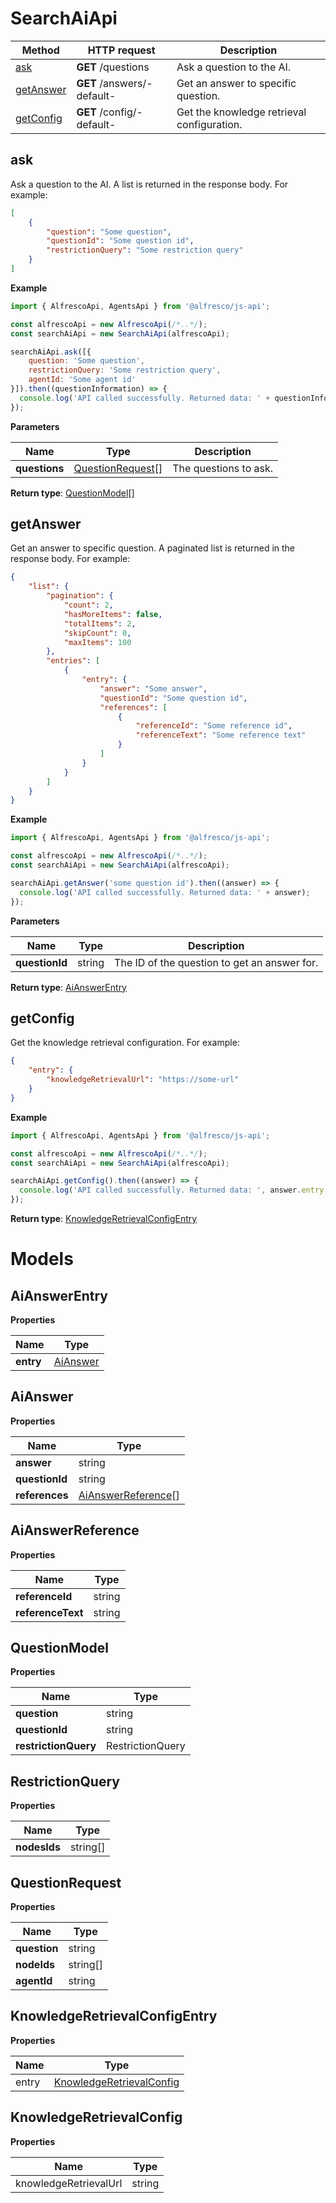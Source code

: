 # SearchAiApi

| Method                  | HTTP request               | Description                                |
|-------------------------|----------------------------|--------------------------------------------|
| [ask](#ask)             | **GET** /questions         | Ask a question to the AI.                  |
| [getAnswer](#getAnswer) | **GET** /answers/-default- | Get an answer to specific question.        |
| [getConfig](#getConfig) | **GET** /config/-default-  | Get the knowledge retrieval configuration. |

## ask

Ask a question to the AI.
A list is returned in the response body. For example:

```json
[
    {
        "question": "Some question",
        "questionId": "Some question id",
        "restrictionQuery": "Some restriction query"
    }
]
```

**Example**

```javascript
import { AlfrescoApi, AgentsApi } from '@alfresco/js-api';

const alfrescoApi = new AlfrescoApi(/*..*/);
const searchAiApi = new SearchAiApi(alfrescoApi);

searchAiApi.ask([{
    question: 'Some question',
    restrictionQuery: 'Some restriction query',
    agentId: 'Some agent id'
}]).then((questionInformation) => {
  console.log('API called successfully. Returned data: ' + questionInformation);
});
```
**Parameters**

| Name          | Type                                  | Description           |
|---------------|---------------------------------------|-----------------------|
| **questions** | [QuestionRequest](#QuestionRequest)[] | The questions to ask. | 

**Return type**: [QuestionModel](#QuestionModel)[]

## getAnswer

Get an answer to specific question.
A paginated list is returned in the response body. For example:

```json
{
    "list": {
        "pagination": {
            "count": 2,
            "hasMoreItems": false,
            "totalItems": 2,
            "skipCount": 0,
            "maxItems": 100
        },
        "entries": [
            {
                "entry": {
                    "answer": "Some answer",
                    "questionId": "Some question id",
                    "references": [
                        {
                            "referenceId": "Some reference id",
                            "referenceText": "Some reference text"
                        }
                    ]
                }
            }
        ]
    }
}
```

**Example**

```javascript
import { AlfrescoApi, AgentsApi } from '@alfresco/js-api';

const alfrescoApi = new AlfrescoApi(/*..*/);
const searchAiApi = new SearchAiApi(alfrescoApi);

searchAiApi.getAnswer('some question id').then((answer) => {
  console.log('API called successfully. Returned data: ' + answer);
});
```
**Parameters**

| Name           | Type   | Description                                  |
|----------------|--------|----------------------------------------------|
| **questionId** | string | The ID of the question to get an answer for. | 

**Return type**: [AiAnswerEntry](#AiAnswerEntry)

## getConfig

Get the knowledge retrieval configuration. For example:

```json
{
    "entry": {
        "knowledgeRetrievalUrl": "https://some-url"
    }
}
```

**Example**

```javascript
import { AlfrescoApi, AgentsApi } from '@alfresco/js-api';

const alfrescoApi = new AlfrescoApi(/*..*/);
const searchAiApi = new SearchAiApi(alfrescoApi);

searchAiApi.getConfig().then((answer) => {
  console.log('API called successfully. Returned data: ', answer.entry.knowledgeRetrievalUrl);
});
```

**Return type**: [KnowledgeRetrievalConfigEntry](#KnowledgeRetrievalConfigEntry)

# Models

## AiAnswerEntry

**Properties**

| Name      | Type                  |
|-----------|-----------------------|
| **entry** | [AiAnswer](#AiAnswer) |

## AiAnswer

**Properties**

| Name           | Type                                      |
|----------------|-------------------------------------------|
| **answer**     | string                                    |
| **questionId** | string                                    |
| **references** | [AiAnswerReference](#AiAnswerReference)[] |

## AiAnswerReference

**Properties**

| Name              | Type   |
|-------------------|--------|
| **referenceId**   | string |
| **referenceText** | string |

## QuestionModel

**Properties**

| Name                 | Type             |
|----------------------|------------------|
| **question**         | string           |
| **questionId**       | string           |
| **restrictionQuery** | RestrictionQuery |

## RestrictionQuery

**Properties**

| Name         | Type     |
|--------------|----------|
| **nodesIds** | string[] |

## QuestionRequest

**Properties**

| Name         | Type     |
|--------------|----------|
| **question** | string   |
| **nodeIds**  | string[] |
| **agentId**  | string   |

## KnowledgeRetrievalConfigEntry

**Properties**

| Name  | Type                                                  |
|-------|-------------------------------------------------------|
| entry | [KnowledgeRetrievalConfig](#KnowledgeRetrievalConfig) |

## KnowledgeRetrievalConfig

**Properties**

| Name                  | Type   |
|-----------------------|--------|
| knowledgeRetrievalUrl | string |
